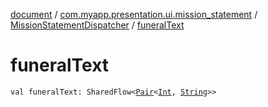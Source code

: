 [document](../../index.md) / [com.myapp.presentation.ui.mission_statement](../index.md) / [MissionStatementDispatcher](index.md) / [funeralText](./funeral-text.md)

# funeralText

`val funeralText: SharedFlow<`[`Pair`](https://kotlinlang.org/api/latest/jvm/stdlib/kotlin/-pair/index.html)`<`[`Int`](https://kotlinlang.org/api/latest/jvm/stdlib/kotlin/-int/index.html)`, `[`String`](https://kotlinlang.org/api/latest/jvm/stdlib/kotlin/-string/index.html)`>>`